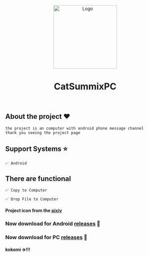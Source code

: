 <div align="center">
    <img width="200" height="200" src="application.ico" alt="Logo" style="margin: 0 auto">
    <h1>CatSummixPC</h1>
    <br>
</div>

## About the project ❤️

    the project is an computer with android phone message channel
    thank you seeing the project page

## Support Systems ⭐

    ✅ Android 

## There are functional

    ✅ Copy to Computer 

    ✅ Drop File to Computer


#### Project icon from the <a target=”_blank“ href="https://www.pixiv.net/artworks/92923145">pixiv<a/>

### Now download for Android <a href="https://github.com/xiaocheng168/CatSummix/releases">releases</a> 🫲

### Now download for PC <a href="https://github.com/xiaocheng168/CatSummixPC/releases">releases</a> 🫲

#### kokomi ✈️!!!

